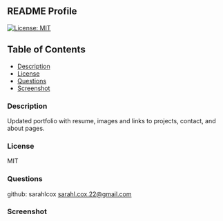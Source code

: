 ## README Profile
  [![License: MIT](https://img.shields.io/badge/License-MIT-yellow.svg)](https://opensource.org/licenses/MIT)
  ## Table of Contents
  * [ Description ](#description)
  * [ License ](#license)
  * [ Questions ](#questions)
  * [ Screenshot ](#screenshot)

  
### Description
Updated portfolio with resume, images and links to projects, contact, and about pages. 

### License
MIT

### Questions
github: sarahlcox
sarahl.cox.22@gmail.com

### Screenshot

